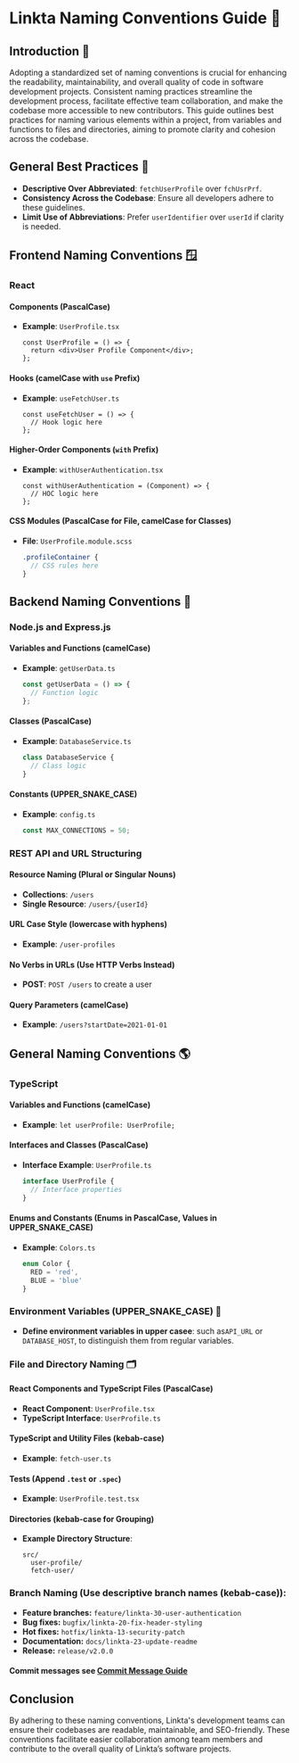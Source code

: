 # Linkta Naming Conventions Guide 📘

## Introduction 🌟
Adopting a standardized set of naming conventions is crucial for enhancing the readability, maintainability, and overall quality of code in software development projects. Consistent naming practices streamline the development process, facilitate effective team collaboration, and make the codebase more accessible to new contributors. This guide outlines best practices for naming various elements within a project, from variables and functions to files and directories, aiming to promote clarity and cohesion across the codebase.

## General Best Practices 📏

- **Descriptive Over Abbreviated**: `fetchUserProfile` over `fchUsrPrf`.
- **Consistency Across the Codebase**: Ensure all developers adhere to these guidelines.
- **Limit Use of Abbreviations**: Prefer `userIdentifier` over `userId` if clarity is needed.

## Frontend Naming Conventions 🪟

### React

#### Components (PascalCase)
- **Example**: `UserProfile.tsx`
  ```tsx
  const UserProfile = () => {
    return <div>User Profile Component</div>;
  };
  ```

#### Hooks (camelCase with `use` Prefix)
- **Example**: `useFetchUser.ts`
  ```tsx
  const useFetchUser = () => {
    // Hook logic here
  };
  ```

#### Higher-Order Components (`with` Prefix)
- **Example**: `withUserAuthentication.tsx`
  ```tsx
  const withUserAuthentication = (Component) => {
    // HOC logic here
  };
  ```

#### CSS Modules (PascalCase for File, camelCase for Classes)
- **File**: `UserProfile.module.scss`
  ```scss
  .profileContainer {
    // CSS rules here
  }
  ```

## Backend Naming Conventions 🧠

### Node.js and Express.js

#### Variables and Functions (camelCase)
- **Example**: `getUserData.ts`
  ```javascript
  const getUserData = () => {
    // Function logic
  };
  ```

#### Classes (PascalCase)
- **Example**: `DatabaseService.ts`
  ```javascript
  class DatabaseService {
    // Class logic
  }
  ```

#### Constants (UPPER_SNAKE_CASE)
- **Example**: `config.ts`
  ```javascript
  const MAX_CONNECTIONS = 50;
  ```


### REST API and URL Structuring

#### Resource Naming (Plural or Singular Nouns)
- **Collections**: `/users`
- **Single Resource**: `/users/{userId}`

#### URL Case Style (lowercase with hyphens)
- **Example**: `/user-profiles`

#### No Verbs in URLs (Use HTTP Verbs Instead)
- **POST**: `POST /users` to create a user

#### Query Parameters (camelCase)
- **Example**: `/users?startDate=2021-01-01`

## General Naming Conventions 🌎

### TypeScript

#### Variables and Functions (camelCase)
- **Example**: `let userProfile: UserProfile;`

#### Interfaces and Classes (PascalCase)
- **Interface Example**: `UserProfile.ts`
  ```typescript
  interface UserProfile {
    // Interface properties
  }
  ```

#### Enums and Constants (Enums in PascalCase, Values in UPPER_SNAKE_CASE)
- **Example**: `Colors.ts`
  ```typescript
  enum Color {
    RED = 'red',
    BLUE = 'blue'
  }
  ```
###  Environment Variables (UPPER_SNAKE_CASE) 🔐
- **Define environment variables in upper casee**: such as`API_URL` or `DATABASE_HOST`, to distinguish them from regular variables.

### File and Directory Naming 🗂️

#### React Components and TypeScript Files (PascalCase)
- **React Component**: `UserProfile.tsx`
- **TypeScript Interface**: `UserProfile.ts`

#### TypeScript and Utility Files (kebab-case)
- **Example**: `fetch-user.ts`

#### Tests (Append `.test` or `.spec`)
- **Example**: `UserProfile.test.tsx`

#### Directories (kebab-case for Grouping)
- **Example Directory Structure**:
  ```
  src/
    user-profile/
    fetch-user/
  ```

### Branch Naming (Use descriptive branch names (kebab-case)):
- **Feature branches:** `feature/linkta-30-user-authentication`
- **Bug fixes:** `bugfix/linkta-20-fix-header-styling`
- **Hot fixes:** `hotfix/linkta-13-security-patch`
- **Documentation:** `docs/linkta-23-update-readme`
- **Release:** `release/v2.0.0`

#### Commit messages see [**Commit Message Guide**](Commit_Message_Guide.md)

## Conclusion
By adhering to these naming conventions, Linkta's development teams can ensure their codebases are readable, maintainable, and SEO-friendly. These conventions facilitate easier collaboration among team members and contribute to the overall quality of Linkta’s software projects.
